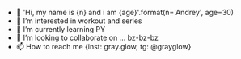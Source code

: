 - 👋 'Hi, my name is {n} and i am {age}'.format(n='Andrey', age=30)
- 👀 I’m interested in workout and series
- 🌱 I’m currently learning PY
- 💞️ I’m looking to collaborate on ... bz-bz-bz
- 📫 How to reach me {inst: gray.glow, tg: @grayglow}

<!---
grayglow/grayglow is a ✨ special ✨ repository because its `README.md` (this file) appears on your GitHub profile.
You can click the Preview link to take a look at your changes.
--->
